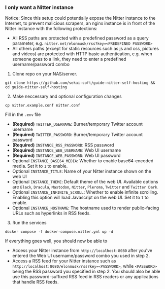 ### I only want a Nitter instance
Notice: Since this setup could potentially expose the Nitter instance to the Internet, to prevent malicious scrapers, an nginx instance is in front of the Nitter instance with the following protections:

* All RSS paths are protected with a predefined password as a query parameter, e.g. `nitter.net/elonmusk/rss?key=<PREDEFINED PASSWORD>`
* All others paths (except for static resources such as js and css, pictures and videos) are protected with HTTP basic authentication, e.g. when someone goes to a link, they need to enter a predefined username/password combo

1. Clone repo on your NAS/server.
```
git clone https://github.com/sekai-soft/guide-nitter-self-hosting && cd guide-nitter-self-hosting
```

2. Make neccessary and optional configuration changes
```
cp nitter.example.conf nitter.conf
```
Fill in the `.env` file
* **(Required)** `TWITTER_USERNAME`: Burner/temporary Twitter account username
* **(Required)** `TWITTER_PASSWORD`: Burner/temporary Twitter account password
* **(Required)** `INSTANCE_RSS_PASSWORD`: RSS password
* **(Required)** `INSTANCE_WEB_USERNAME`: Web UI username
* **(Required)** `INSTANCE_WEB_PASSWORD`: Web UI password
* Optional `INSTANCE_BASE64_MEDIA`: Whether to enable base64-encoded media. Set it to `1` to enable.
* Optional `INSTANCE_TITLE`: Name of your Nitter instance shown on the web UI
* Optional `INSTANCE_THEME`: Default theme of the web UI. Available options are `Black`, `Dracula`, `Mastodon`, `Nitter`, `Pleroma`, `Twitter` and `Twitter Dark`.
* Optional `INSTANCE_INFINITE_SCROLL`: Whether to enable infinite scrolling. Enabling this option will load Javascript on the web UI. Set it to `1` to enable.
* Optional `INSTANCE_HOSTNAME`: The hostname used to render public-facing URLs such as hyperlinks in RSS feeds.

3. Run the services
```
docker compose -f docker-compose.nitter.yml up -d
```
If everything goes well, you should now be able to
* Access your Nitter instance from `http://localhost:8080` after you've entered the Web UI username/password combo you used in step 2.
* Access a RSS feed for your Nitter instance such as `http://localhost:8080/elonmusk/rss?key=<PASSWORD>`, while `<PASSWORD>` being the RSS password you specified in step 2. You should also be able use this password-suffixed RSS feed in RSS readers or any applications that handle RSS feeds.

